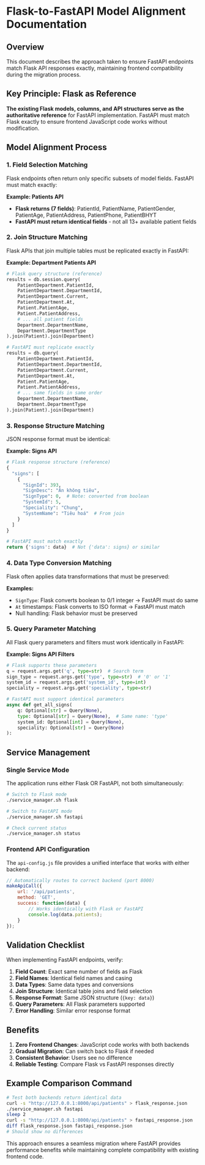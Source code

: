 # Flask-to-FastAPI Model Alignment Documentation

## Overview
This document describes the approach taken to ensure FastAPI endpoints match Flask API responses exactly, maintaining frontend compatibility during the migration process.

## Key Principle: Flask as Reference
**The existing Flask models, columns, and API structures serve as the authoritative reference** for FastAPI implementation. FastAPI must match Flask exactly to ensure frontend JavaScript code works without modification.

## Model Alignment Process

### 1. Field Selection Matching
Flask endpoints often return only specific subsets of model fields. FastAPI must match exactly:

**Example: Patients API**
- **Flask returns (7 fields)**: PatientId, PatientName, PatientGender, PatientAge, PatientAddress, PatientPhone, PatientBHYT
- **FastAPI must return identical fields** - not all 13+ available patient fields

### 2. Join Structure Matching
Flask APIs that join multiple tables must be replicated exactly in FastAPI:

**Example: Department Patients API**
```python
# Flask query structure (reference)
results = db.session.query(
    PatientDepartment.PatientId,
    PatientDepartment.DepartmentId, 
    PatientDepartment.Current,
    PatientDepartment.At,
    Patient.PatientAge,
    Patient.PatientAddress,
    # ... all patient fields
    Department.DepartmentName,
    Department.DepartmentType
).join(Patient).join(Department)

# FastAPI must replicate exactly
results = db.query(
    PatientDepartment.PatientId,
    PatientDepartment.DepartmentId,
    PatientDepartment.Current, 
    PatientDepartment.At,
    Patient.PatientAge,
    Patient.PatientAddress,
    # ... same fields in same order
    Department.DepartmentName,
    Department.DepartmentType
).join(Patient).join(Department)
```

### 3. Response Structure Matching
JSON response format must be identical:

**Example: Signs API**
```python
# Flask response structure (reference)
{
  "signs": [
    {
      "SignId": 393,
      "SignDesc": "Ăn không tiêu", 
      "SignType": 0,  # Note: converted from boolean
      "SystemId": 5,
      "Speciality": "Chung",
      "SystemName": "Tiêu hoá"  # From join
    }
  ]
}

# FastAPI must match exactly
return {'signs': data}  # Not {'data': signs} or similar
```

### 4. Data Type Conversion Matching
Flask often applies data transformations that must be preserved:

**Examples:**
- `SignType`: Flask converts boolean to 0/1 integer → FastAPI must do same
- `At` timestamps: Flask converts to ISO format → FastAPI must match
- Null handling: Flask behavior must be preserved

### 5. Query Parameter Matching
All Flask query parameters and filters must work identically in FastAPI:

**Example: Signs API Filters**
```python
# Flask supports these parameters
q = request.args.get('q', type=str)  # Search term
sign_type = request.args.get('type', type=str)  # '0' or '1'
system_id = request.args.get('system_id', type=int)
speciality = request.args.get('speciality', type=str)

# FastAPI must support identical parameters
async def get_all_signs(
    q: Optional[str] = Query(None),
    type: Optional[str] = Query(None),  # Same name: 'type'
    system_id: Optional[int] = Query(None),
    speciality: Optional[str] = Query(None)
):
```

## Service Management

### Single Service Mode
The application runs either Flask OR FastAPI, not both simultaneously:

```bash
# Switch to Flask mode
./service_manager.sh flask

# Switch to FastAPI mode  
./service_manager.sh fastapi

# Check current status
./service_manager.sh status
```

### Frontend API Configuration
The `api-config.js` file provides a unified interface that works with either backend:

```javascript
// Automatically routes to correct backend (port 8000)
makeApiCall({
    url: '/api/patients',
    method: 'GET',
    success: function(data) {
        // Works identically with Flask or FastAPI
        console.log(data.patients);
    }
});
```

## Validation Checklist

When implementing FastAPI endpoints, verify:

1. **Field Count**: Exact same number of fields as Flask
2. **Field Names**: Identical field names and casing  
3. **Data Types**: Same data types and conversions
4. **Join Structure**: Identical table joins and field selection
5. **Response Format**: Same JSON structure (`{key: data}`)
6. **Query Parameters**: All Flask parameters supported
7. **Error Handling**: Similar error response format

## Benefits

1. **Zero Frontend Changes**: JavaScript code works with both backends
2. **Gradual Migration**: Can switch back to Flask if needed
3. **Consistent Behavior**: Users see no difference
4. **Reliable Testing**: Compare Flask vs FastAPI responses directly

## Example Comparison Command

```bash
# Test both backends return identical data
curl -s "http://127.0.0.1:8000/api/patients" > flask_response.json
./service_manager.sh fastapi
sleep 2
curl -s "http://127.0.0.1:8000/api/patients" > fastapi_response.json
diff flask_response.json fastapi_response.json
# Should show no differences
```

This approach ensures a seamless migration where FastAPI provides performance benefits while maintaining complete compatibility with existing frontend code.
